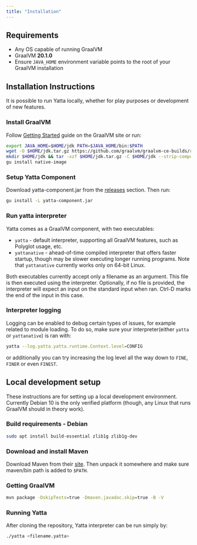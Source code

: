 ```yaml
---
title: "Installation"
---
```


## Requirements
* Any OS capable of running GraalVM
* GraalVM **20.1.0**
* Ensure `JAVA_HOME` environment variable points to the root of your GraalVM installation

## Installation Instructions
It is possible to run Yatta locally, whether for play purposes or development of new features.

### Install GraalVM
Follow [Getting Started](https://www.graalvm.org/getting-started/) guide on the GraalVM site or run:

```bash
export JAVA_HOME=$HOME/jdk PATH=$JAVA_HOME/bin:$PATH
wget -O $HOME/jdk.tar.gz https://github.com/graalvm/graalvm-ce-builds/releases/download/vm-20.0.0/graalvm-ce-java11-linux-amd64-20.0.0.tar.gz
mkdir $HOME/jdk && tar -xzf $HOME/jdk.tar.gz -C $HOME/jdk --strip-components=1
gu install native-image
```

### Setup Yatta Component
Download yatta-component.jar from the [releases](https://github.com/yatta-lang/yatta/releases) section. Then run:

```bash
gu install -L yatta-component.jar
```

### Run yatta interpreter
Yatta comes as a GraalVM component, with two executables:
* `yatta` - default interpreter, supporting all GraalVM features, such as Polyglot usage, etc.
* `yattanative` - ahead-of-time compiled interpreter that offers faster startup, though may be slower executing longer running programs. Note that `yattanative` currently works only on 64-bit Linux.

Both executables currently accept only a filename as an argument. This file is then executed using the interpreter.
Optionally, if no file is provided, the interpreter will expect an input on the standard input when ran. Ctrl-D marks the end of the input in this case.

### Interpreter logging
Logging can be enabled to debug certain types of issues, for example related to module loading. To do so, make sure your interpreter(either `yatta` or `yattanative`) is ran with:
```bash
yatta --log.yatta.yatta.runtime.Context.level=CONFIG
```

or additionally you can try increasing the log level all the way down to `FINE`, `FINER` or even `FINEST`.

## Local development setup
These instructions are for setting up a local development environment. Currently Debian 10 is the only verified platform (though, any Linux that runs GraalVM should in theory work).

### Build requirements - Debian
```bash
sudo apt install build-essential zlib1g zlib1g-dev 
```

### Download and install Maven
Download Maven from their [site](https://maven.apache.org/download.cgi). Then unpack it somewhere and make sure maven/bin path is added to `$PATH`.

### Getting GraalVM
```bash
mvn package -DskipTests=true -Dmaven.javadoc.skip=true -B -V
```

### Running Yatta
After cloning the repository, Yatta interpreter can be run simply by:
```bash
./yatta <filename.yatta>
```
